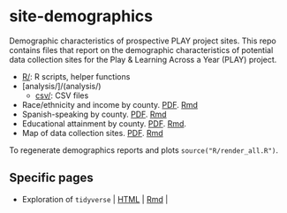 # site-demographics

Demographic characteristics of prospective PLAY project sites. This repo contains files that report on the demographic characteristics of potential data collection sites for the Play & Learning Across a Year (PLAY) project.

- [R/](R/): R scripts, helper functions
- [analysis/]/(analysis/)
    + [csv/](analysis/csv/): CSV files
- Race/ethnicity and income by county. [PDF](site_demographics.pdf). [Rmd](site_demographics.Rmd)
- Spanish-speaking by county. [PDF](spanish_speaking.pdf). [Rmd](spanish_speaking.Rmd)
- Educational attainment by county. [PDF](educational_attainment.pdf). [Rmd](educational_attainment.Rmd).
- Map of data collection sites. [PDF](site_demo_map.pdf). [Rmd](site_demo_map.Rmd)

To regenerate demographics reports and plots `source("R/render_all.R")`.

## Specific pages

- Exploration of `tidyverse` | [HTML](https://play-behaviorome.github.io/site-demographics/tidycensus.html) | [Rmd](https://play-behaviorome.github.io/site-demographics/tidycensus.Rmd) |
